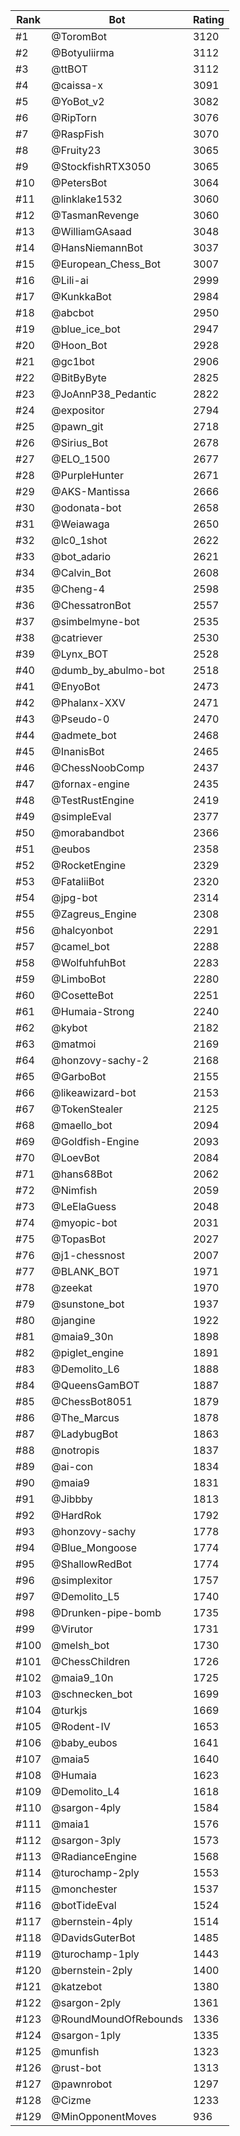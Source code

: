 Rank|Bot|Rating
---|---|---
#1|@ToromBot|3120
#2|@Botyuliirma|3112
#3|@ttBOT|3112
#4|@caissa-x|3091
#5|@YoBot_v2|3082
#6|@RipTorn|3076
#7|@RaspFish|3070
#8|@Fruity23|3065
#9|@StockfishRTX3050|3065
#10|@PetersBot|3064
#11|@linklake1532|3060
#12|@TasmanRevenge|3060
#13|@WilliamGAsaad|3048
#14|@HansNiemannBot|3037
#15|@European_Chess_Bot|3007
#16|@Lili-ai|2999
#17|@KunkkaBot|2984
#18|@abcbot|2950
#19|@blue_ice_bot|2947
#20|@Hoon_Bot|2928
#21|@gc1bot|2906
#22|@BitByByte|2825
#23|@JoAnnP38_Pedantic|2822
#24|@expositor|2794
#25|@pawn_git|2718
#26|@Sirius_Bot|2678
#27|@ELO_1500|2677
#28|@PurpleHunter|2671
#29|@AKS-Mantissa|2666
#30|@odonata-bot|2658
#31|@Weiawaga|2650
#32|@lc0_1shot|2622
#33|@bot_adario|2621
#34|@Calvin_Bot|2608
#35|@Cheng-4|2598
#36|@ChessatronBot|2557
#37|@simbelmyne-bot|2535
#38|@catriever|2530
#39|@Lynx_BOT|2528
#40|@dumb_by_abulmo-bot|2518
#41|@EnyoBot|2473
#42|@Phalanx-XXV|2471
#43|@Pseudo-0|2470
#44|@admete_bot|2468
#45|@InanisBot|2465
#46|@ChessNoobComp|2437
#47|@fornax-engine|2435
#48|@TestRustEngine|2419
#49|@simpleEval|2377
#50|@morabandbot|2366
#51|@eubos|2358
#52|@RocketEngine|2329
#53|@FataliiBot|2320
#54|@jpg-bot|2314
#55|@Zagreus_Engine|2308
#56|@halcyonbot|2291
#57|@camel_bot|2288
#58|@WolfuhfuhBot|2283
#59|@LimboBot|2280
#60|@CosetteBot|2251
#61|@Humaia-Strong|2240
#62|@kybot|2182
#63|@matmoi|2169
#64|@honzovy-sachy-2|2168
#65|@GarboBot|2155
#66|@likeawizard-bot|2153
#67|@TokenStealer|2125
#68|@maello_bot|2094
#69|@Goldfish-Engine|2093
#70|@LoevBot|2084
#71|@hans68Bot|2062
#72|@Nimfish|2059
#73|@LeElaGuess|2048
#74|@myopic-bot|2031
#75|@TopasBot|2027
#76|@j1-chessnost|2007
#77|@BLANK_BOT|1971
#78|@zeekat|1970
#79|@sunstone_bot|1937
#80|@jangine|1922
#81|@maia9_30n|1898
#82|@piglet_engine|1891
#83|@Demolito_L6|1888
#84|@QueensGamBOT|1887
#85|@ChessBot8051|1879
#86|@The_Marcus|1878
#87|@LadybugBot|1863
#88|@notropis|1837
#89|@ai-con|1834
#90|@maia9|1831
#91|@Jibbby|1813
#92|@HardRok|1792
#93|@honzovy-sachy|1778
#94|@Blue_Mongoose|1774
#95|@ShallowRedBot|1774
#96|@simplexitor|1757
#97|@Demolito_L5|1740
#98|@Drunken-pipe-bomb|1735
#99|@Virutor|1731
#100|@melsh_bot|1730
#101|@ChessChildren|1726
#102|@maia9_10n|1725
#103|@schnecken_bot|1699
#104|@turkjs|1669
#105|@Rodent-IV|1653
#106|@baby_eubos|1641
#107|@maia5|1640
#108|@Humaia|1623
#109|@Demolito_L4|1618
#110|@sargon-4ply|1584
#111|@maia1|1576
#112|@sargon-3ply|1573
#113|@RadianceEngine|1568
#114|@turochamp-2ply|1553
#115|@monchester|1537
#116|@botTideEval|1524
#117|@bernstein-4ply|1514
#118|@DavidsGuterBot|1485
#119|@turochamp-1ply|1443
#120|@bernstein-2ply|1400
#121|@katzebot|1380
#122|@sargon-2ply|1361
#123|@RoundMoundOfRebounds|1336
#124|@sargon-1ply|1335
#125|@munfish|1323
#126|@rust-bot|1313
#127|@pawnrobot|1297
#128|@Cizme|1233
#129|@MinOpponentMoves|936
